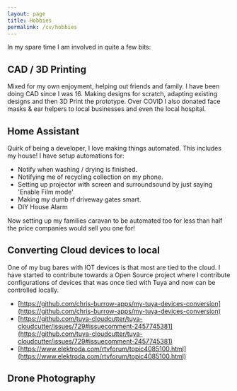 ```yaml
---
layout: page
title: Hobbies
permalink: /cv/hobbies
---
```


In my spare time I am involved in quite a few bits:

## CAD / 3D Printing
Mixed for my own enjoyment, helping out friends and family. I have been doing CAD since I was 16. Making designs for scratch, adapting existing designs and then 3D Print the prototype. Over COVID I also donated face masks & ear helpers to local businesses and even the local hospital. 

## Home Assistant
Quirk of being a developer, I love making things automated. This includes my house! I have setup automations for: 
* Notify when washing / drying is finished.
* Notifying me of recycling collection on my phone. 
* Setting up projector with screen and surroundsound by just saying 'Enable Film mode'
* Making my dumb rf driveway gates smart. 
* DIY House Alarm

Now setting up my families caravan to be automated too for less than half the price companies would sell you one for! 

## Converting Cloud devices to local
One of my bug bares with IOT devices is that most are tied to the cloud. I have started to contribute towards a Open Source project where I contribute configurations of devices that was once tied with Tuya and now can be controlled locally.

* [https://github.com/chris-burrow-apps/my-tuya-devices-conversion](https://github.com/chris-burrow-apps/my-tuya-devices-conversion)
* [https://github.com/tuya-cloudcutter/tuya-cloudcutter/issues/729#issuecomment-2457745381](https://github.com/tuya-cloudcutter/tuya-cloudcutter/issues/729#issuecomment-2457745381)
* [https://www.elektroda.com/rtvforum/topic4085100.html](https://www.elektroda.com/rtvforum/topic4085100.html)

## Drone Photography

